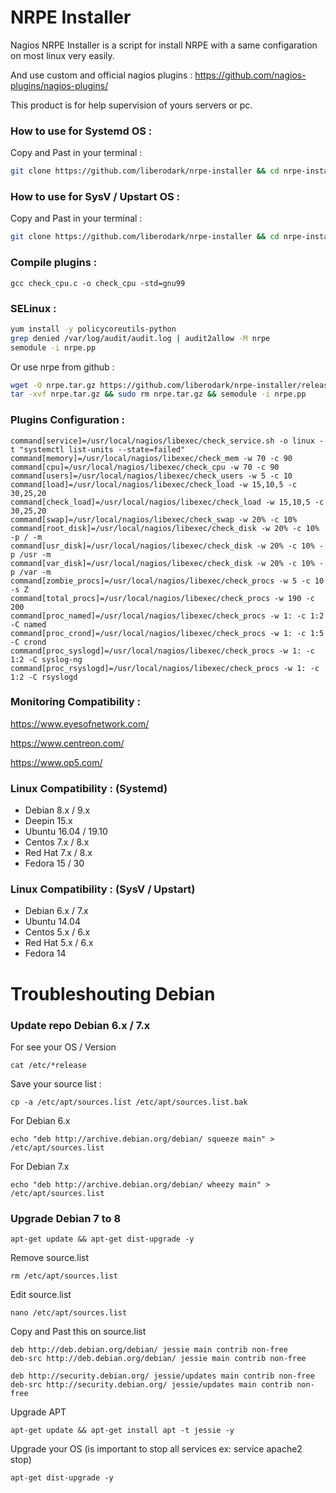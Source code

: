 # NRPE Installer

Nagios NRPE Installer is a script for install NRPE with a same configaration on most linux very easily.

And use custom and official nagios plugins :  https://github.com/nagios-plugins/nagios-plugins/

This product is for help supervision of yours servers or pc.


### How to use for Systemd OS :

Copy and Past in your terminal :

```bash
git clone https://github.com/liberodark/nrpe-installer && cd nrpe-installer && chmod +x install.sh; sudo ./install.sh
```


### How to use for SysV / Upstart OS :

Copy and Past in your terminal :

```bash
git clone https://github.com/liberodark/nrpe-installer && cd nrpe-installer && chmod +x install-debug-old.sh; sudo ./install-debug-old.sh
```

### Compile plugins :

```
gcc check_cpu.c -o check_cpu -std=gnu99
```

### SELinux :


```bash
yum install -y policycoreutils-python
grep denied /var/log/audit/audit.log | audit2allow -M nrpe
semodule -i nrpe.pp
```

Or use nrpe from github :

```bash
wget -O nrpe.tar.gz https://github.com/liberodark/nrpe-installer/releases/download/1.0/nrpe.tar.gz
tar -xvf nrpe.tar.gz && sudo rm nrpe.tar.gz && semodule -i nrpe.pp
```

### Plugins Configuration :

```
command[service]=/usr/local/nagios/libexec/check_service.sh -o linux -t "systemctl list-units --state=failed"
command[memory]=/usr/local/nagios/libexec/check_mem -w 70 -c 90
command[cpu]=/usr/local/nagios/libexec/check_cpu -w 70 -c 90
command[users]=/usr/local/nagios/libexec/check_users -w 5 -c 10
command[load]=/usr/local/nagios/libexec/check_load -w 15,10,5 -c 30,25,20
command[check_load]=/usr/local/nagios/libexec/check_load -w 15,10,5 -c 30,25,20
command[swap]=/usr/local/nagios/libexec/check_swap -w 20% -c 10%
command[root_disk]=/usr/local/nagios/libexec/check_disk -w 20% -c 10% -p / -m
command[usr_disk]=/usr/local/nagios/libexec/check_disk -w 20% -c 10% -p /usr -m
command[var_disk]=/usr/local/nagios/libexec/check_disk -w 20% -c 10% -p /var -m
command[zombie_procs]=/usr/local/nagios/libexec/check_procs -w 5 -c 10 -s Z
command[total_procs]=/usr/local/nagios/libexec/check_procs -w 190 -c 200
command[proc_named]=/usr/local/nagios/libexec/check_procs -w 1: -c 1:2 -C named
command[proc_crond]=/usr/local/nagios/libexec/check_procs -w 1: -c 1:5 -C crond
command[proc_syslogd]=/usr/local/nagios/libexec/check_procs -w 1: -c 1:2 -C syslog-ng
command[proc_rsyslogd]=/usr/local/nagios/libexec/check_procs -w 1: -c 1:2 -C rsyslogd
```

### Monitoring Compatibility :

https://www.eyesofnetwork.com/

https://www.centreon.com/

https://www.op5.com/


### Linux Compatibility : (Systemd)

- Debian 8.x / 9.x
- Deepin 15.x
- Ubuntu 16.04 / 19.10
- Centos 7.x / 8.x
- Red Hat 7.x / 8.x
- Fedora 15 / 30

### Linux Compatibility : (SysV / Upstart)

- Debian 6.x / 7.x
- Ubuntu 14.04
- Centos 5.x / 6.x
- Red Hat 5.x / 6.x
- Fedora 14

# Troubleshouting Debian

### Update repo Debian 6.x / 7.x

For see your OS / Version

```cat /etc/*release```

Save your source list :

```cp -a /etc/apt/sources.list /etc/apt/sources.list.bak```

For Debian 6.x

```echo "deb http://archive.debian.org/debian/ squeeze main" > /etc/apt/sources.list```

For Debian 7.x

```echo "deb http://archive.debian.org/debian/ wheezy main" > /etc/apt/sources.list```


### Upgrade Debian 7 to 8

```
apt-get update && apt-get dist-upgrade -y
```

Remove source.list
```
rm /etc/apt/sources.list
```

Edit source.list
```
nano /etc/apt/sources.list
```

Copy and Past this on source.list
```
deb http://deb.debian.org/debian/ jessie main contrib non-free
deb-src http://deb.debian.org/debian/ jessie main contrib non-free

deb http://security.debian.org/ jessie/updates main contrib non-free
deb-src http://security.debian.org/ jessie/updates main contrib non-free
```

Upgrade APT
```
apt-get update && apt-get install apt -t jessie -y
```

Upgrade your OS (is important to stop all services ex: service apache2 stop)
```
apt-get dist-upgrade -y
```

